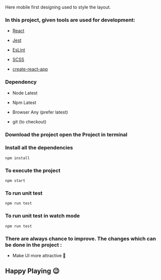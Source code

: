 Here mobile first designing used to style the layout.

### In this project, given tools are used for development:

 - [React](https://reactjs.org/)

 - [Jest](https://jestjs.io/)

 - [EsLint](https://eslint.org/)

 - [SCSS](https://sass-lang.com/)

 - [create-react-app](https://reactjs.org/docs/create-a-new-react-app.html)


### Dependency

- Node Latest

- Npm Latest

- Browser Any (prefer latest)

- git (to checkout)


### Download the project open the Project in terminal

### Install all the dependencies

`npm install`

### To execute the project

`npm start`

### To run unit test

`npm run test`

### To run unit test in watch mode

`npm run test`



### There are always chance to improve. The changes which can be done in the project :

- Make UI more attractive :nail_care:

## Happy Playing :wink: 